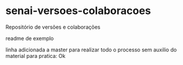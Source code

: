# senai-versoes-colaboracoes
Repositório de versões e colaborações

readme de exemplo

linha adicionada a master para realizar todo o processo sem auxilio do material para pratica: Ok
